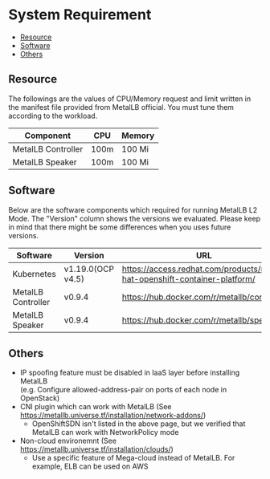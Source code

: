# System Requirement

- [Resource](#resource)
- [Software](#software)
- [Others](#others)

## Resource

The followings are the values of CPU/Memory request and limit written in the manifest file provided from MetalLB official. You must tune them according to the workload.

|Component          |CPU |Memory| 
|-------------------|----|------|
|MetalLB Controller |100m|100 Mi|   
|MetalLB Speaker    |100m|100 Mi|

## Software

Below are the software components which required for running MetalLB L2 Mode.
The "Version" column shows the versions we evaluated. Please keep in mind that there might be some differences when you uses future versions.

|Software               |Version            |URL                                                                     |
|-----------------------|-------------------|------------------------------------------------------------------------|
|Kubernetes             |v1.19.0(OCP v4.5)  |https://access.redhat.com/products/red-hat-openshift-container-platform/|
|MetalLB Controller     |v0.9.4             |https://hub.docker.com/r/metallb/controller                             |
|MetalLB Speaker        |v0.9.4             |https://hub.docker.com/r/metallb/speaker                                |

## Others

- IP spoofing feature must be disabled in IaaS layer before installing MetalLB  
  (e.g. Configure allowed-address-pair on ports of each node in OpenStack)
- CNI plugin which can work with MetalLB (See https://metallb.universe.tf/installation/network-addons/)
  - OpenShiftSDN isn't listed in the above page, but we verified that MetalLB can work with NetworkPolicy mode
- Non-cloud environemnt (See https://metallb.universe.tf/installation/clouds/)
  - Use a specific feature of Mega-cloud instead of MetalLB. For example, ELB can be used on AWS
